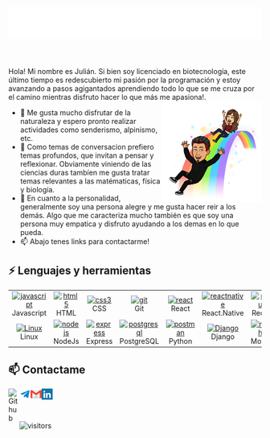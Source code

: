 <br>
<h1 align="center">
  <img src="https://raw.githubusercontent.com/julyanpatricio/JulyanPatricio/master/name.svg" alt="Julyan Patricio" />
</h1>
<br>


Hola! Mi nombre es Julián. Si bien soy licenciado en biotecnología, este último tiempo es redescubierto mi pasión por la programación y estoy avanzando a pasos agigantados aprendiendo todo lo que se me cruza por el camino mientras disfruto hacer lo que más me apasiona!. 
<a href="https://samujjwaal.tech/"><img src="Bitmoji.png" align="right" height="200" /></a>

- 🌱 Me gusta mucho disfrutar de la naturaleza y espero pronto realizar actividades como senderismo, alpinismo, etc.
- 💬 Como temas de conversacion prefiero temas profundos, que invitan a pensar y reflexionar. Obviamente viniendo de las ciencias duras tambíen me gusta tratar temas relevantes a las matématicas, física y biología.
- 👯 En cuanto a la personalidad, generalmente soy una persona alegre y me gusta hacer reir a los demás. Algo que me caracteriza mucho también es que soy una persona muy empatica y disfruto ayudando a los demas en lo que pueda.
- 📫 Abajo tenes links para contactarme!


<h2 align="left">⚡ Lenguajes y herramientas</h2>
<table>
  <tr>
    <td align="center" width="96"> 
    <a href="https://developer.mozilla.org/en-US/docs/Web/JavaScript" target="_blank"> <img src="https://upload.wikimedia.org/wikipedia/commons/thumb/9/99/Unofficial_JavaScript_logo_2.svg/1024px-Unofficial_JavaScript_logo_2.svg.png" alt="javascript" width="40" height="40"/> </a>
    <br>Javascript
    </td>
    <td align="center" width="96"> 
<a href="https://www.w3.org/html/" target="_blank"> <img src="https://upload.wikimedia.org/wikipedia/commons/thumb/3/38/HTML5_Badge.svg/600px-HTML5_Badge.svg.png" alt="html5" width="40" height="40"/> </a>
<br>HTML
    </td>
    <td align="center" width="96"> 
<a href="https://www.w3schools.com/css/" target="_blank"> <img src="https://cdn4.iconfinder.com/data/icons/social-media-logos-6/512/121-css3-512.png" alt="css3" width="40" height="40"/> </a> 
<br>CSS
    </td>
    <td align="center" width="96">  
<a href="https://git-scm.com/" target="_blank"> <img src="https://www.vectorlogo.zone/logos/git-scm/git-scm-icon.svg" alt="git" width="40" height="40"/> </a>
<br>Git
    </td>
    <td align="center" width="96"> 
<a href="https://reactjs.org/" target="_blank"> <img src="https://seeklogo.com/images/R/react-logo-7B3CE81517-seeklogo.com.png" alt="react" width="40" height="40"/> </a> 
<br>React
    </td>
    <td align="center" width="96"> 
<a href="https://reactnative.dev/" target="_blank"> <img src="https://reactnative.dev/img/header_logo.svg" alt="reactnative" width="40" height="40"/> </a>
<br>React.Native
    </td>
    <td align="center" width="96">  
<a href="https://redux.js.org" target="_blank"> <img src="https://seeklogo.com/images/R/redux-logo-9CA6836C12-seeklogo.com.png" alt="redux" width="40" height="40"/> </a>
<br>Redux
    </td>
    <td align="center" width="96"> 
<a href="https://babeljs.io/" target="_blank"> <img src="https://www.vectorlogo.zone/logos/babeljs/babeljs-icon.svg" alt="babel" width="40" height="40"/> </a>
<br>Babel
    </td>
  </tr>
  <tr>
    <td align="center" width="96">  <a href="https://linuxmint.com/" target="_blank"> <img src="https://upload.wikimedia.org/wikipedia/commons/thumb/3/35/Tux.svg/165px-Tux.svg.png" alt="Linux" width="40" height="40"/> </a>
  <br>Linux
      </td>
    <td align="center" width="96"> 
<a href="https://nodejs.org" target="_blank"> <img src="https://cdn.pixabay.com/photo/2015/04/23/17/41/node-js-736399_960_720.png" alt="nodejs" height="40"/> </a>
<br>NodeJs
    </td>
    <td align="center" width="96"> 
<a href="https://expressjs.com" target="_blank"> <img src="https://i.cloudup.com/zfY6lL7eFa-3000x3000.png" alt="express" height="40"/> </a>
<br>Express
    </td>
    <td align="center" width="96">  
<a href="https://www.postgresql.org" target="_blank"> <img src="https://upload.wikimedia.org/wikipedia/commons/thumb/2/29/Postgresql_elephant.svg/1200px-Postgresql_elephant.svg.png" alt="postgresql" width="40" height="40"/> </a>
<br>PostgreSQL
    </td>
    <td align="center" width="96">  
<a href="https://www.python.org" target="_blank"> <img src="https://upload.wikimedia.org/wikipedia/commons/thumb/c/c3/Python-logo-notext.svg/110px-Python-logo-notext.svg.png" alt="postman" width="40" height="40"/> </a>
<br>Python
    </td>
    <td align="center" width="96"> 
<a href="https://www.djangoproject.com/" target="_blank"> <img src="https://static.djangoproject.com/img/logos/django-logo-negative.png" alt="Django" width="40" height="40"/> </a> 
<br>Django
    </td>
    <td align="center" width="96">  
<a href="https://mochajs.org" target="_blank"> <img src="https://www.vectorlogo.zone/logos/mochajs/mochajs-icon.svg" alt="mocha" width="40" height="40"/> </a>
<br>Mocha
    </td>
    <td align="center" width="96"> 
<a href="https://www.typescriptlang.org/" target="_blank"> <img src="https://upload.wikimedia.org/wikipedia/commons/thumb/4/4c/Typescript_logo_2020.svg/1200px-Typescript_logo_2020.svg.png" alt="typescript" width="40" height="40"/> </a>
<br>TypeScript
    </td>
    <td align="center" width="96"> 
  </tr>
</table>

<h2>📫 Contactame</h2>
<a href="https://github.com/julyanpatricio/">
  <img align="left" alt="Github" width="22px" src="https://cdn.jsdelivr.net/npm/simple-icons@v3/icons/github.svg" />
</a>
<a href="https://t.me/julyanpatricio">
  <img align="left" alt="Telegram" width="22px" src="icons/telegram.svg"" />
</a>
<a href="malito:julyan.patricio@gmail.com">
  <img align="left" alt="Gmail" width="22px" src= "icons/gmail.svg" />
</a>
<a href="https://www.linkedin.com/julianrodriguezdev">
  <img align="left" alt="Gmail" width="22px" src="icons/linkedin.svg" />
</a>
<br>
<br>
<br>

![visitors](https://visitor-badge.glitch.me/badge?page_id=julyanpatricio.julyanpatricio)
